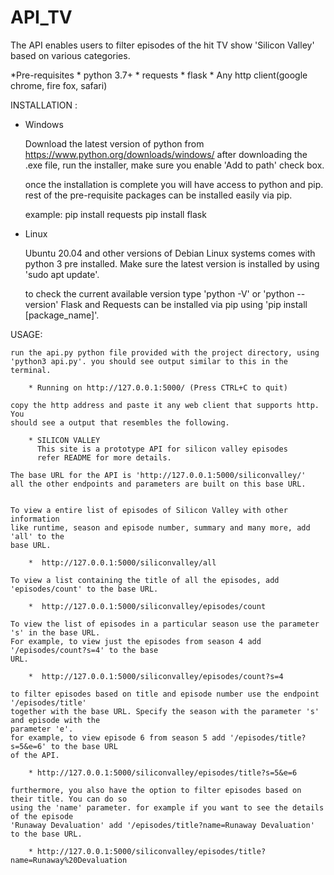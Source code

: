 # API_TV

The API enables users to filter episodes of the hit TV show 'Silicon Valley' based on various categories.

*Pre-requisites
    * python 3.7+
    * requests
    * flask
    * Any http client(google chrome, fire fox, safari)

INSTALLATION :
* Windows

    Download the latest version of python from https://www.python.org/downloads/windows/
    after downloading the .exe file, run the installer, make sure you enable 'Add to path' check box.

    once the installation is complete you will have access to python and pip.
    rest of the pre-requisite packages can be installed easily via pip.

    example: pip install requests
             pip install flask

* Linux

    Ubuntu 20.04 and other versions of Debian Linux systems comes with python 3 pre installed.
    Make sure the latest version is installed by using 'sudo apt update'.

    to check the current available version type 'python -V' or 'python --version'
    Flask and Requests can be installed via pip using 'pip install [package_name]'.


USAGE:

    run the api.py python file provided with the project directory, using
    'python3 api.py'. you should see output similar to this in the terminal.

        * Running on http://127.0.0.1:5000/ (Press CTRL+C to quit)

    copy the http address and paste it any web client that supports http. You
    should see a output that resembles the following.

        * SILICON VALLEY
          This site is a prototype API for silicon valley episodes
          refer README for more details.

    The base URL for the API is 'http://127.0.0.1:5000/siliconvalley/'
    all the other endpoints and parameters are built on this base URL.


    To view a entire list of episodes of Silicon Valley with other information
    like runtime, season and episode number, summary and many more, add 'all' to the
    base URL.

        *  http://127.0.0.1:5000/siliconvalley/all

    To view a list containing the title of all the episodes, add 'episodes/count' to the base URL.

        *  http://127.0.0.1:5000/siliconvalley/episodes/count

    To view the list of episodes in a particular season use the parameter 's' in the base URL.
    For example, to view just the episodes from season 4 add '/episodes/count?s=4' to the base
    URL.

        *  http://127.0.0.1:5000/siliconvalley/episodes/count?s=4

    to filter episodes based on title and episode number use the endpoint '/episodes/title'
    together with the base URL. Specify the season with the parameter 's' and episode with the
    parameter 'e'.
    for example, to view episode 6 from season 5 add '/episodes/title?s=5&e=6' to the base URL
    of the API.

        * http://127.0.0.1:5000/siliconvalley/episodes/title?s=5&e=6

    furthermore, you also have the option to filter episodes based on their title. You can do so
    using the 'name' parameter. for example if you want to see the details of the episode
    'Runaway Devaluation' add '/episodes/title?name=Runaway Devaluation' to the base URL.

        * http://127.0.0.1:5000/siliconvalley/episodes/title?name=Runaway%20Devaluation
